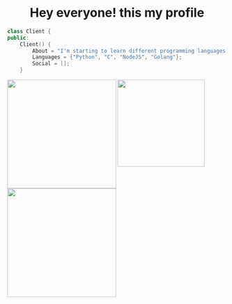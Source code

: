 <h1 align="center"> Hey everyone! this my profile</h1>

```cpp
class Client {
public:
    Client() {
        About = "I'm starting to learn different programming languages and cyber security.";
        Languages = {"Python", "C", "NodeJS", "Golang"};
        Social = [];
    }
```

<div align="center">
    <img align="left" width="250" src="https://github-readme-stats.vercel.app/api?username=Pxttern&show_icons=false&theme=dark">
    <img align="left" width="200" src="https://github-readme-stats.vercel.app/api/top-langs/?username=Pxttern&show_icons=false&theme=dark&hide_border=false&stroke=0000&background=0D1117&ring=FFFFFF&fire=e6b800&currStreakLabel=FFFFFF">
    <img align="left" width="250" src="https://github-readme-streak-stats.herokuapp.com/?user=Pxttern&theme=dark&hide_border=false&stroke=0000&background=0D1117&ring=FFFFFF&fire=e6b800&currStreakLabel=FFFFFF">
</div>
